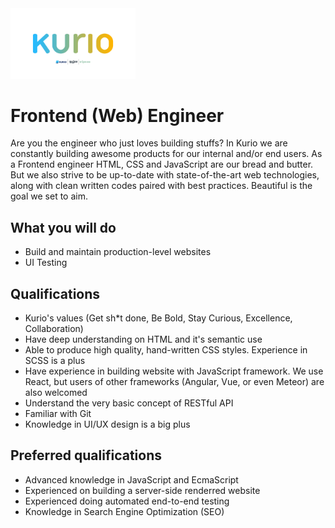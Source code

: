 <img src="logo-pt-kurio.png" alt="Logo" style="width: 200px;"/>

# Frontend (Web) Engineer

Are you the engineer who just loves building stuffs? In Kurio we are constantly building awesome products for our internal and/or end users. As a Frontend engineer HTML, CSS and JavaScript are our bread and butter. But we also strive to be up-to-date with state-of-the-art web technologies, along with clean written codes paired with best practices. Beautiful is the goal we set to aim.

## What you will do

- Build and maintain production-level websites
- UI Testing

## Qualifications

- Kurio's values (Get sh*t done, Be Bold, Stay Curious, Excellence, Collaboration)
- Have deep understanding on HTML and it's semantic use
- Able to produce high quality, hand-written CSS styles. Experience in SCSS is a plus
- Have experience in building website with JavaScript framework. We use React, but users of other frameworks (Angular, Vue, or even Meteor) are also welcomed
- Understand the very basic concept of RESTful API
- Familiar with Git
- Knowledge in UI/UX design is a big plus

## Preferred qualifications

- Advanced knowledge in JavaScript and EcmaScript
- Experienced on building a server-side renderred website
- Experienced doing automated end-to-end testing
- Knowledge in Search Engine Optimization (SEO)